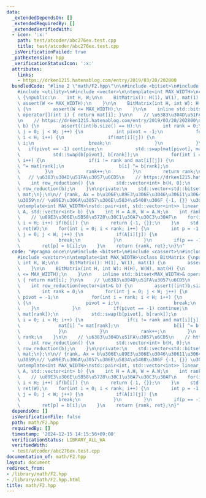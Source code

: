 ```yaml
---
data:
  _extendedDependsOn: []
  _extendedRequiredBy: []
  _extendedVerifiedWith:
  - icon: ':x:'
    path: test/atcoder/abc276ex.test.cpp
    title: test/atcoder/abc276ex.test.cpp
  _isVerificationFailed: true
  _pathExtension: hpp
  _verificationStatusIcon: ':x:'
  attributes:
    links:
    - https://drken1215.hatenablog.com/entry/2019/03/20/202800
  bundledCode: "#line 2 \"math/F2.hpp\"\n\n#include <bitset>\n#include <cassert>\n\
    #include <utility>\n#include <vector>\n\ntemplate<int MAX_WIDTH>\nclass BitMatrix\
    \ {\npublic:\n    int H, W;\n\n    BitMatrix(): H(1), W(1), mat(1) {\n       \
    \ assert(W <= MAX_WIDTH);\n    }\n\n    BitMatrix(int H, int W): H(H), W(W), mat(H)\
    \ {\n        assert(W <= MAX_WIDTH);\n    }\n\n    inline std::bitset<MAX_WIDTH>&\
    \ operator[](int i) { return mat[i]; }\n\n    // \u6383\u304D\u51FA\u3057\u6CD5\
    \n    // https://drken1215.hatenablog.com/entry/2019/03/20/202800\n    int row_reduction(vector<int>&\
    \ b) {\n        assert((int)b.size() == H);\n        int rank = 0;\n        for(int\
    \ j = 0; j < W; j++) {\n            int pivot = -1;\n            for(int i = rank;\
    \ i < H; i++) {\n                if(mat[i][j]) {\n                    pivot =\
    \ i;\n                    break;\n                }\n            }\n         \
    \   if(pivot == -1) continue;\n            std::swap(mat[pivot], mat[rank]);\n\
    \            std::swap(b[pivot], b[rank]);\n            for(int i = 0; i < H;\
    \ i++) {\n                if(i != rank and mat[i][j]) {\n                    mat[i]\
    \ ^= mat[rank];\n                    b[i] ^= b[rank];\n                }\n   \
    \         }\n            rank++;\n        }\n        return rank;\n    }\n\n \
    \   // \u6383\u304D\u51FA\u3057\u6CD5\n    // https://drken1215.hatenablog.com/entry/2019/03/20/202800\n\
    \    int row_reduction() {\n        std::vector<int> b(H, 0);\n        return\
    \ row_reduction(b);\n    }\n\nprivate:\n    std::vector<std::bitset<MAX_WIDTH>>\
    \ mat;\n};\n\n// {rank, Ax = b\u306E\u89E3\u306E\u3046\u30611\u3064} \u3092\u8FD4\
    \u3059\n// \u89E3\u306A\u3057\u306E\u5834\u5408\u306F {-1, {}} \u3092\u8FD4\u3059\
    \ntemplate<int MAX_WIDTH>\nstd::pair<int, std::vector<int>> linear_equation_F2(BitMatrix<MAX_WIDTH>\
    \ A, std::vector<int> b) {\n    int H = A.H, W = A.W;\n    int rank = A.row_reduction(b);\n\
    \    // \u89E3\u306E\u5B58\u5728\u30C1\u30A7\u30C3\u30AF\n    for(int i = rank;\
    \ i < H; i++) if(b[i]) {\n        return {-1, {}};\n    }\n    std::vector<int>\
    \ ret(W);\n    for(int i = 0; i < rank; i++) {\n        int p = -1;\n        for(int\
    \ j = 0; j < W; j++) {\n            if(A[i][j]) {\n                p = j;\n  \
    \              break;\n            }\n        }\n        if(p == -1) continue;\n\
    \        ret[p] = b[i];\n    }\n    return {rank, ret};\n}\n"
  code: "#pragma once\n\n#include <bitset>\n#include <cassert>\n#include <utility>\n\
    #include <vector>\n\ntemplate<int MAX_WIDTH>\nclass BitMatrix {\npublic:\n   \
    \ int H, W;\n\n    BitMatrix(): H(1), W(1), mat(1) {\n        assert(W <= MAX_WIDTH);\n\
    \    }\n\n    BitMatrix(int H, int W): H(H), W(W), mat(H) {\n        assert(W\
    \ <= MAX_WIDTH);\n    }\n\n    inline std::bitset<MAX_WIDTH>& operator[](int i)\
    \ { return mat[i]; }\n\n    // \u6383\u304D\u51FA\u3057\u6CD5\n    // https://drken1215.hatenablog.com/entry/2019/03/20/202800\n\
    \    int row_reduction(vector<int>& b) {\n        assert((int)b.size() == H);\n\
    \        int rank = 0;\n        for(int j = 0; j < W; j++) {\n            int\
    \ pivot = -1;\n            for(int i = rank; i < H; i++) {\n                if(mat[i][j])\
    \ {\n                    pivot = i;\n                    break;\n            \
    \    }\n            }\n            if(pivot == -1) continue;\n            std::swap(mat[pivot],\
    \ mat[rank]);\n            std::swap(b[pivot], b[rank]);\n            for(int\
    \ i = 0; i < H; i++) {\n                if(i != rank and mat[i][j]) {\n      \
    \              mat[i] ^= mat[rank];\n                    b[i] ^= b[rank];\n  \
    \              }\n            }\n            rank++;\n        }\n        return\
    \ rank;\n    }\n\n    // \u6383\u304D\u51FA\u3057\u6CD5\n    // https://drken1215.hatenablog.com/entry/2019/03/20/202800\n\
    \    int row_reduction() {\n        std::vector<int> b(H, 0);\n        return\
    \ row_reduction(b);\n    }\n\nprivate:\n    std::vector<std::bitset<MAX_WIDTH>>\
    \ mat;\n};\n\n// {rank, Ax = b\u306E\u89E3\u306E\u3046\u30611\u3064} \u3092\u8FD4\
    \u3059\n// \u89E3\u306A\u3057\u306E\u5834\u5408\u306F {-1, {}} \u3092\u8FD4\u3059\
    \ntemplate<int MAX_WIDTH>\nstd::pair<int, std::vector<int>> linear_equation_F2(BitMatrix<MAX_WIDTH>\
    \ A, std::vector<int> b) {\n    int H = A.H, W = A.W;\n    int rank = A.row_reduction(b);\n\
    \    // \u89E3\u306E\u5B58\u5728\u30C1\u30A7\u30C3\u30AF\n    for(int i = rank;\
    \ i < H; i++) if(b[i]) {\n        return {-1, {}};\n    }\n    std::vector<int>\
    \ ret(W);\n    for(int i = 0; i < rank; i++) {\n        int p = -1;\n        for(int\
    \ j = 0; j < W; j++) {\n            if(A[i][j]) {\n                p = j;\n  \
    \              break;\n            }\n        }\n        if(p == -1) continue;\n\
    \        ret[p] = b[i];\n    }\n    return {rank, ret};\n}"
  dependsOn: []
  isVerificationFile: false
  path: math/F2.hpp
  requiredBy: []
  timestamp: '2024-12-15 14:15:56+09:00'
  verificationStatus: LIBRARY_ALL_WA
  verifiedWith:
  - test/atcoder/abc276ex.test.cpp
documentation_of: math/F2.hpp
layout: document
redirect_from:
- /library/math/F2.hpp
- /library/math/F2.hpp.html
title: math/F2.hpp
---
```

